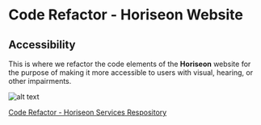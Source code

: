 # Code Refactor - Horiseon Website
## Accessibility

This is where we refactor the code elements of the __Horiseon__ website for the purpose of making it more accessible to users with visual, hearing, or other impairments.

![alt text](assets/Horiseon-Services-Screenshot.png)

[Code Refactor - Horiseon Services Respository](https://github.com/jimbopulos/code-refactor-Horiseon-Website)